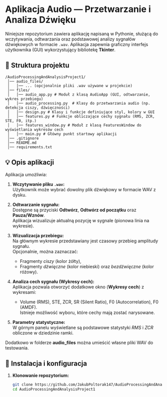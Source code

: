 # Aplikacja Audio — Przetwarzanie i Analiza Dźwięku

Niniejsze repozytorium zawiera aplikację napisaną w Pythonie, służącą do wczytywania, odtwarzania oraz podstawowej analizy sygnałów dźwiękowych w formacie `.wav`. Aplikacja zapewnia graficzny interfejs użytkownika (GUI) wykorzystujący bibliotekę **Tkinter**.

## 📂 Struktura projektu
```
/AudioProcessingAndAnalysisProject1/
 │── audio_files/
 │   │── ... (opcjonalnie pliki .wav używane w projekcie)
 │── files/
 │   │── audio_app.py # Moduł z klasą AudioApp (GUI, odtwarzanie, wykres przebiegu)
 │   │── audio_processing.py  # Klasy do przetwarzania audio (np. detekcja ciszy, dźwięczności)
 │   │── design.py # Klasy i funkcje definiujące styl, kolory w GUI
 │   │── features.py # Funkcje obliczające cechy sygnału (RMS, ZCR, STE, F0, itp.)
 │   │── features_window.py # Moduł z klasą FeaturesWindow do wyświetlania wykresów cech
 │   │── main.py # Główny punkt startowy aplikacji
 │── .gitignore
 │── README.md
 │── requirements.txt
```

## 💡 Opis aplikacji

Aplikacja umożliwia:

1. **Wczytywanie pliku `.wav`:**  
   Użytkownik może wybrać dowolny plik dźwiękowy w formacie WAV z dysku.

2. **Odtwarzanie sygnału:**  
   Dostępne są przyciski **Odtwórz**, **Odtwórz od początku** oraz **Pauza/Wznów**.  
   Aplikacja wizualizuje aktualną pozycję w sygnale (pionowa linia na wykresie).

3. **Wizualizacja przebiegu:**  
   Na głównym wykresie przedstawiany jest czasowy przebieg amplitudy sygnału.  
   Opcjonalnie, można zaznaczać:
   - Fragmenty _ciszy_ (kolor żółty),  
   - Fragmenty _dźwięczne_ (kolor niebieski) oraz _bezdźwięczne_ (kolor różowy).

4. **Analiza cech sygnału (Wykresy cech):**  
   Aplikacja pozwala otworzyć dodatkowe okno (**Wykresy cech**) z wykresami:
   - Volume (RMS), STE, ZCR, SR (Silent Ratio), F0 (Autocorrelation), F0 (AMDF).  
   Istnieje możliwość wyboru, które cechy mają zostać narysowane.

5. **Parametry statystyczne:**  
   W górnym panelu wyświetlane są podstawowe statystyki *RMS* i *ZCR* obliczone w dziedzinie ramki.

Dodatkowo w folderze **audio_files** można umieścić własne pliki WAV do testowania.

## 🔧 Instalacja i konfiguracja

1. **Klonowanie repozytorium:**

   ```bash
   git clone https://github.com/JakubPoltorak147/AudioProcessingAndAnalysisProject1.git
   cd AudioProcessingAndAnalysisProject1

